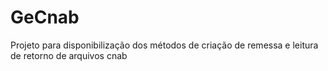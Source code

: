 # GeCnab
Projeto para disponibilização dos métodos de criação de remessa e leitura de retorno de arquivos cnab
